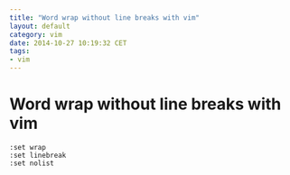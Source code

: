 ```yaml
---
title: "Word wrap without line breaks with vim"
layout: default
category: vim
date: 2014-10-27 10:19:32 CET
tags:
- vim
---
```


# Word wrap without line breaks with vim

    :set wrap
    :set linebreak
    :set nolist
